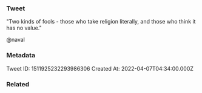 ### Tweet
"Two kinds of fools - those who take religion literally, and those who think it has no value."

@naval

### Metadata
Tweet ID: 1511925232293986306
Created At: 2022-04-07T04:34:00.000Z

### Related

